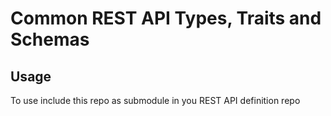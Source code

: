 # Common REST API Types, Traits and Schemas

## Usage
To use include this repo as submodule in you REST API definition repo

